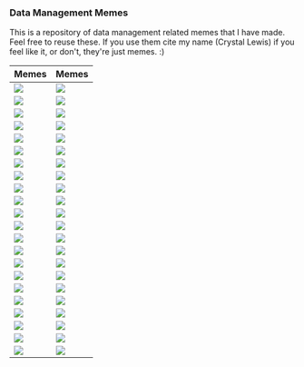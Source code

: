 ### Data Management Memes

This is a repository of data management related memes that I have made. Feel free to reuse these. If you use them cite my name (Crystal Lewis) if you feel like it, or don't, they're just memes. :)

Memes | Memes
--- | ---
![](https://github.com/Cghlewis/datamgmt_memes/blob/main/memes/office_standards.jpg) | ![](https://github.com/Cghlewis/datamgmt_memes/blob/main/memes/book_planning.jpg) 
![](https://github.com/Cghlewis/datamgmt_memes/blob/main/memes/break-dance_plan.PNG) | ![](https://github.com/Cghlewis/datamgmt_memes/blob/main/memes/bus_quality.jpg)
![](https://github.com/Cghlewis/datamgmt_memes/blob/main/memes/costume_documentation.jpg) | ![](https://github.com/Cghlewis/datamgmt_memes/blob/main/memes/dan_code.png)
![](https://github.com/Cghlewis/datamgmt_memes/blob/main/memes/door-handle_standards.PNG)| ![](https://github.com/Cghlewis/datamgmt_memes/blob/main/memes/goose_rules.jpg) 
![](https://github.com/Cghlewis/datamgmt_memes/blob/main/memes/duck_motivational.jpg) | ![](https://github.com/Cghlewis/datamgmt_memes/blob/main/memes/highway_measures.PNG)
![](https://github.com/Cghlewis/datamgmt_memes/blob/main/memes/jurassic-park_data.jpg) | ![](https://github.com/Cghlewis/datamgmt_memes/blob/main/memes/hold-back_open-data.jpg)
![](https://github.com/Cghlewis/datamgmt_memes/blob/main/memes/highway_overload.png)  | ![](https://github.com/Cghlewis/datamgmt_memes/blob/main/memes/kermit_consistent.jpg)
![](https://github.com/Cghlewis/datamgmt_memes/blob/main/memes/kermit_test.PNG) | ![](https://github.com/Cghlewis/datamgmt_memes/blob/main/memes/leo_code.jpg)
![](https://github.com/Cghlewis/datamgmt_memes/blob/main/memes/obama_cleaning.jpg) | ![](https://github.com/Cghlewis/datamgmt_memes/blob/main/memes/office_datamgr.png)
![](https://github.com/Cghlewis/datamgmt_memes/blob/main/memes/office_mistakes.png) | ![](https://github.com/Cghlewis/datamgmt_memes/blob/main/memes/olympics_errors.PNG)
![](https://github.com/Cghlewis/datamgmt_memes/blob/main/memes/pedro_version.jpg) | ![](https://github.com/Cghlewis/datamgmt_memes/blob/main/memes/pen15_document.PNG)
![](https://github.com/Cghlewis/datamgmt_memes/blob/main/memes/radcliffe_management.jpg) |![](https://github.com/Cghlewis/datamgmt_memes/blob/main/memes/star-wars_survey.jpg)
![](https://github.com/Cghlewis/datamgmt_memes/blob/main/memes/simpsons_datamgr.png) | ![](https://github.com/Cghlewis/datamgmt_memes/blob/main/memes/simpsons_dmp.png) 
![](https://github.com/Cghlewis/datamgmt_memes/blob/main/memes/shrimp_inspect.PNG) | ![](https://github.com/Cghlewis/datamgmt_memes/blob/main/memes/simpsons_rule.jpg)
![](https://github.com/Cghlewis/datamgmt_memes/blob/main/memes/sinking_quality.jpg) | ![](https://github.com/Cghlewis/datamgmt_memes/blob/main/memes/skeleton_document.jpg)
![](https://github.com/Cghlewis/datamgmt_memes/blob/main/memes/slide_standards.png) | ![](https://github.com/Cghlewis/datamgmt_memes/blob/main/memes/star-wars_dates.jpg) 
![](https://github.com/Cghlewis/datamgmt_memes/blob/main/memes/sopranos_document.PNG) | ![](https://github.com/Cghlewis/datamgmt_memes/blob/main/memes/spongebob_solutions.jpg)
![](https://github.com/Cghlewis/datamgmt_memes/blob/main/memes/snoop_cleaning.PNG) | ![](https://github.com/Cghlewis/datamgmt_memes/blob/main/memes/pie-chart_code.jpg)
![](https://github.com/Cghlewis/datamgmt_memes/blob/main/memes/titanic_dictionary.PNG) |![](https://github.com/Cghlewis/datamgmt_memes/blob/main/memes/structure_reproducible.jpg)
![](https://github.com/Cghlewis/datamgmt_memes/blob/main/memes/whisper_documentation.PNG) | ![](https://github.com/Cghlewis/datamgmt_memes/blob/main/memes/horse_datamgmt.jpg)
![](https://github.com/Cghlewis/datamgmt_memes/blob/main/memes/zendaya_document.PNG) | ![](https://github.com/Cghlewis/datamgmt_memes/blob/main/memes/kevin_collection.jpg)
![](https://github.com/Cghlewis/datamgmt_memes/blob/main/memes/homealone_clean.PNG) | ![](https://github.com/Cghlewis/datamgmt_memes/blob/main/memes/wave_endofcycle.PNG)




